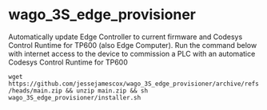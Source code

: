 # wago_3S_edge_provisioner
Automatically update Edge Controller to current firmware and Codesys Control Runtime for TP600 (also Edge Computer).  Run the command below with internet access to the device to commission a PLC with an automatice Codesys Control Runtime for TP600 

`wget https://github.com/jessejamescox/wago_3S_edge_provisioner/archive/refs/heads/main.zip && unzip main.zip && sh wago_3S_edge_provisioner/installer.sh`
